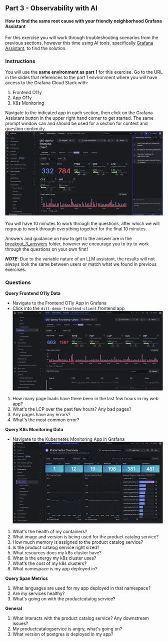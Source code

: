 ## Part 3 - Observability with AI
#### How to find the same root cause with your friendly neighborhood Grafana Assistant
For this exercise you will work through troubleshooting scenarios from the previous sections, however this time using AI tools, specifically [Grafana Assistant](https://grafana.com/docs/grafana-cloud/machine-learning/assistant/), to find the solution.

### Instructions
You will use the __same environment as part 1__ for this exercise. Go to the URL in the slides that references to the part 1 environment where you will have access to the Grafana Cloud Stack with:
1. Frontend O11y
1. App O11y
1. K8s Monitoring

Navigate to the indicated app in each section, then click on the Grafana Assistant button in the upper right hand corner to get started. The same prompt window can and should be used for a section for context and question continuity.
![grafana-assistant](/images/breakout_3/0.1-grafana-assistant.png)

You will have 10 minutes to work through the questions, after which we will regroup to work through everything together for the final 10 minutes.

Answers and guidance on how to get to the answer are in the [breakout_3_answers](./breakout_3_answers) folder, however we encourage you to try to work through the questions on your own first!

___NOTE___: Due to the variable nature of an LLM assistant, the results will not always look the same between users or match what we found in previous exercises. 

### Questions
**Query Frontend O11y Data**
- Navigate to the Frontend O11y App in Grafana
- Click into the `ditl-demo-frontend-client` frontend app
![frontend-app](/images/breakout_1/0.1-frontend-instructions.png)
1. How many page loads have there been in the last few hours in my web app?
1. What's the LCP over the past few hours? Any bad pages?
1. Any pages have any errors?
1. What's the most common error? 

**Query K8s Monitoring Data**
- Navigate to the Kubernetes Monitoring App in Grafana
![k8s-monitoring](/images/breakout_1/0.3-k8s-instructions.png)
1. What's the health of my containers?
1. What image and version is being used for the product catalog service?
1. How much memory is assigned to the product catalog service?
1. Is the product catalog service right sized? 
1. What resources does my k8s cluster have?
1. What is the energy my k8s cluster uses?
1. What's the cost of my k8s clusters?
1. What namespace is my app deployed in?

**Query Span Metrics**
1. What languages are used for my app deployed in that namespace?
1. Are my services healthy?
1. What's going on with the productcatalog service?

**General**
1. What interacts with the product catalog service? Any downstream issues?
1. My productcatalogservice is angry, what's going on? 
1. What version of postgres is deployed in my app?
